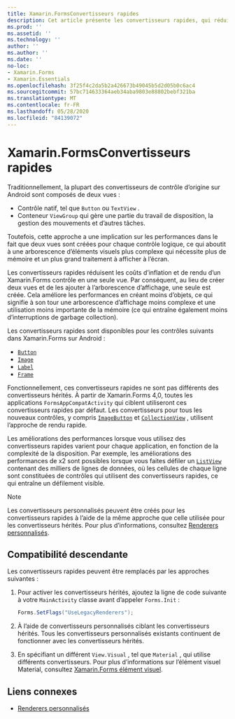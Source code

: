 ```yaml
---
title: Xamarin.FormsConvertisseurs rapides
description: Cet article présente les convertisseurs rapides, qui réduisent les coûts d’inflation et de rendu d’un Xamarin.Forms contrôle sur Android en aplatint la hiérarchie des contrôles natifs résultante.
ms.prod: ''
ms.assetid: ''
ms.technology: ''
author: ''
ms.author: ''
ms.date: ''
no-loc:
- Xamarin.Forms
- Xamarin.Essentials
ms.openlocfilehash: 3f25f4c2da5b2a426673b49045b5d2d05b0c6ac4
ms.sourcegitcommit: 57bc714633364aeb34aba9803e88802bebf321ba
ms.translationtype: MT
ms.contentlocale: fr-FR
ms.lasthandoff: 05/28/2020
ms.locfileid: "84139072"
---
```

# <a name="xamarinforms-fast-renderers"></a>Xamarin.FormsConvertisseurs rapides

Traditionnellement, la plupart des convertisseurs de contrôle d’origine sur Android sont composés de deux vues :

- Contrôle natif, tel que `Button` ou `TextView` .
- Conteneur `ViewGroup` qui gère une partie du travail de disposition, la gestion des mouvements et d’autres tâches.

Toutefois, cette approche a une implication sur les performances dans le fait que deux vues sont créées pour chaque contrôle logique, ce qui aboutit à une arborescence d’éléments visuels plus complexe qui nécessite plus de mémoire et un plus grand traitement à afficher à l’écran.

Les convertisseurs rapides réduisent les coûts d’inflation et de rendu d’un Xamarin.Forms contrôle en une seule vue. Par conséquent, au lieu de créer deux vues et de les ajouter à l’arborescence d’affichage, une seule est créée. Cela améliore les performances en créant moins d’objets, ce qui signifie à son tour une arborescence d’affichage moins complexe et une utilisation moins importante de la mémoire (ce qui entraîne également moins d’interruptions de garbage collection).

Les convertisseurs rapides sont disponibles pour les contrôles suivants dans Xamarin.Forms sur Android :

- [`Button`](xref:Xamarin.Forms.Button)
- [`Image`](xref:Xamarin.Forms.Image)
- [`Label`](xref:Xamarin.Forms.Label)
- [`Frame`](xref:Xamarin.Forms.Frame)

Fonctionnellement, ces convertisseurs rapides ne sont pas différents des convertisseurs hérités. À partir de Xamarin.Forms 4,0, toutes les applications `FormsAppCompatActivity` qui ciblent utiliseront ces convertisseurs rapides par défaut. Les convertisseurs pour tous les nouveaux contrôles, y compris [`ImageButton`](xref:Xamarin.Forms.ImageButton) et [`CollectionView`](xref:Xamarin.Forms.CollectionView) , utilisent l’approche de rendu rapide.

Les améliorations des performances lorsque vous utilisez des convertisseurs rapides varient pour chaque application, en fonction de la complexité de la disposition. Par exemple, les améliorations des performances de x2 sont possibles lorsque vous faites défiler un [`ListView`](xref:Xamarin.Forms.ListView) contenant des milliers de lignes de données, où les cellules de chaque ligne sont constituées de contrôles qui utilisent des convertisseurs rapides, ce qui entraîne un défilement visible.

> [!NOTE]
> Les convertisseurs personnalisés peuvent être créés pour les convertisseurs rapides à l’aide de la même approche que celle utilisée pour les convertisseurs hérités. Pour plus d’informations, consultez [Renderers personnalisés](~/xamarin-forms/app-fundamentals/custom-renderer/index.md).

## <a name="backwards-compatibility"></a>Compatibilité descendante

Les convertisseurs rapides peuvent être remplacés par les approches suivantes :

1. Pour activer les convertisseurs hérités, ajoutez la ligne de code suivante à votre `MainActivity` classe avant d’appeler `Forms.Init` :

    ```csharp
    Forms.SetFlags("UseLegacyRenderers");
    ```

1. À l’aide de convertisseurs personnalisés ciblant les convertisseurs hérités. Tous les convertisseurs personnalisés existants continuent de fonctionner avec les convertisseurs hérités.
1. En spécifiant un différent `View.Visual` , tel que `Material` , qui utilise différents convertisseurs. Pour plus d’informations sur l’élément visuel Material, consultez [ Xamarin.Forms élément visuel](~/xamarin-forms/user-interface/visual/material-visual.md).

## <a name="related-links"></a>Liens connexes

- [Renderers personnalisés](~/xamarin-forms/app-fundamentals/custom-renderer/index.md)

